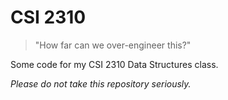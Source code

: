 # CSI 2310

> "How far can we over-engineer this?"

Some code for my CSI 2310 Data Structures class.

*Please do not take this repository seriously.*
